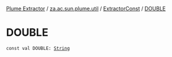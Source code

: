 [Plume Extractor](../../index.md) / [za.ac.sun.plume.util](../index.md) / [ExtractorConst](index.md) / [DOUBLE](./-d-o-u-b-l-e.md)

# DOUBLE

`const val DOUBLE: `[`String`](https://kotlinlang.org/api/latest/jvm/stdlib/kotlin/-string/index.html)